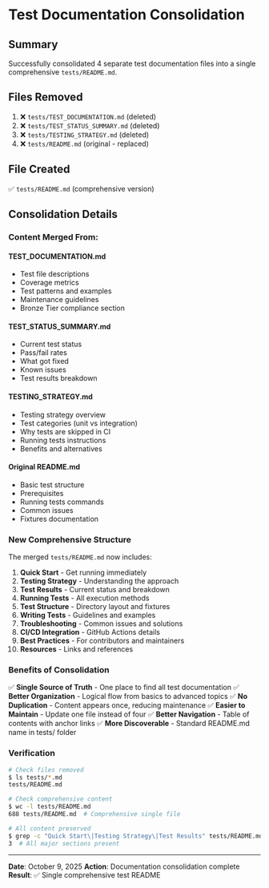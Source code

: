 # Test Documentation Consolidation

## Summary

Successfully consolidated 4 separate test documentation files into a single comprehensive `tests/README.md`.

## Files Removed

1. ❌ `tests/TEST_DOCUMENTATION.md` (deleted)
2. ❌ `tests/TEST_STATUS_SUMMARY.md` (deleted)
3. ❌ `tests/TESTING_STRATEGY.md` (deleted)
4. ❌ `tests/README.md` (original - replaced)

## File Created

✅ `tests/README.md` (comprehensive version)

## Consolidation Details

### Content Merged From:

#### TEST_DOCUMENTATION.md

- Test file descriptions
- Coverage metrics
- Test patterns and examples
- Maintenance guidelines
- Bronze Tier compliance section

#### TEST_STATUS_SUMMARY.md

- Current test status
- Pass/fail rates
- What got fixed
- Known issues
- Test results breakdown

#### TESTING_STRATEGY.md

- Testing strategy overview
- Test categories (unit vs integration)
- Why tests are skipped in CI
- Running tests instructions
- Benefits and alternatives

#### Original README.md

- Basic test structure
- Prerequisites
- Running tests commands
- Common issues
- Fixtures documentation

### New Comprehensive Structure

The merged `tests/README.md` now includes:

1. **Quick Start** - Get running immediately
2. **Testing Strategy** - Understanding the approach
3. **Test Results** - Current status and breakdown
4. **Running Tests** - All execution methods
5. **Test Structure** - Directory layout and fixtures
6. **Writing Tests** - Guidelines and examples
7. **Troubleshooting** - Common issues and solutions
8. **CI/CD Integration** - GitHub Actions details
9. **Best Practices** - For contributors and maintainers
10. **Resources** - Links and references

### Benefits of Consolidation

✅ **Single Source of Truth** - One place to find all test documentation
✅ **Better Organization** - Logical flow from basics to advanced topics
✅ **No Duplication** - Content appears once, reducing maintenance
✅ **Easier to Maintain** - Update one file instead of four
✅ **Better Navigation** - Table of contents with anchor links
✅ **More Discoverable** - Standard README.md name in tests/ folder

### Verification

```bash
# Check files removed
$ ls tests/*.md
tests/README.md

# Check comprehensive content
$ wc -l tests/README.md
688 tests/README.md  # Comprehensive single file

# All content preserved
$ grep -c "Quick Start\|Testing Strategy\|Test Results" tests/README.md
3  # All major sections present
```

---

**Date**: October 9, 2025
**Action**: Documentation consolidation complete
**Result**: ✅ Single comprehensive test README
